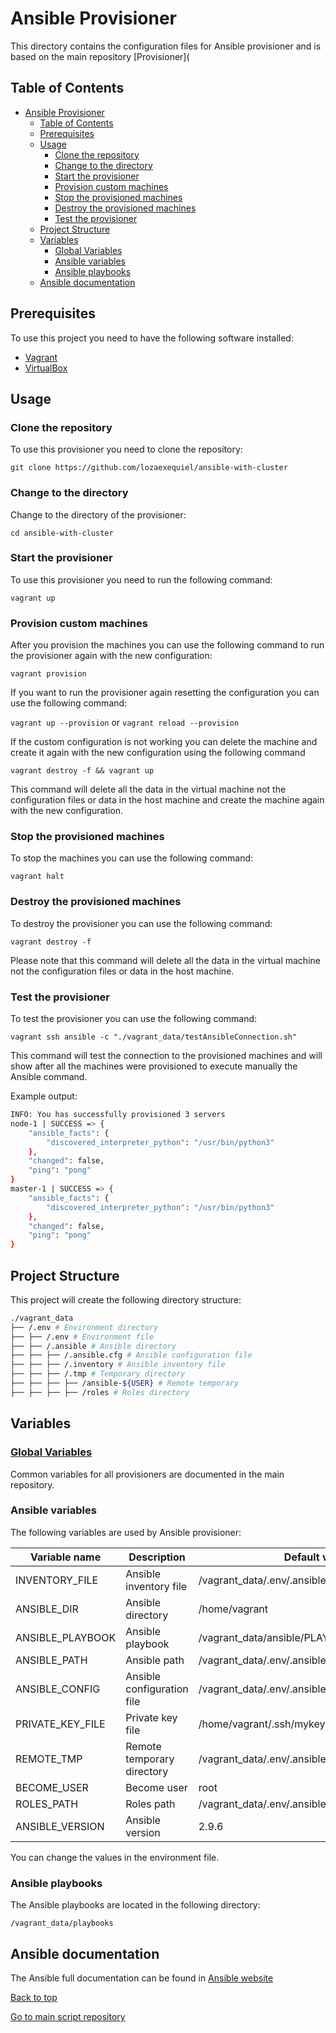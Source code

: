 # Ansible Provisioner

This directory contains the configuration files for Ansible provisioner and is based on the main repository [Provisioner](

## Table of Contents

- [Ansible Provisioner](#ansible-provisioner)
	- [Table of Contents](#table-of-contents)
	- [Prerequisites](#prerequisites)
	- [Usage](#usage)
		- [Clone the repository](#clone-the-repository)
		- [Change to the directory](#change-to-the-directory)
		- [Start the provisioner](#start-the-provisioner)
		- [Provision custom machines](#provision-custom-machines)
		- [Stop the provisioned machines](#stop-the-provisioned-machines)
		- [Destroy the provisioned machines](#destroy-the-provisioned-machines)
		- [Test the provisioner](#test-the-provisioner)
	- [Project Structure](#project-structure)
	- [Variables](#variables)
		- [Global Variables](#global-variables)
		- [Ansible variables](#ansible-variables)
		- [Ansible playbooks](#ansible-playbooks)
	- [Ansible documentation](#ansible-documentation)

## Prerequisites

To use this project you need to have the following software installed:

- [Vagrant](https://www.vagrantup.com/)
- [VirtualBox](https://www.virtualbox.org/)

## Usage

### Clone the repository

To use this provisioner you need to clone the repository:

```git clone https://github.com/lozaexequiel/ansible-with-cluster```

### Change to the directory

Change to the directory of the provisioner:

```cd ansible-with-cluster```

### Start the provisioner

To use this provisioner you need to run the following command:

```vagrant up```

### Provision custom machines

After you provision the machines you can use the following command to run the provisioner again with the new configuration:

```vagrant provision```

If you want to run the provisioner again resetting the configuration you can use the following command:

```vagrant up --provision``` or ```vagrant reload --provision```

If the custom configuration is not working you can delete the machine and create it again with the new configuration using the following command

```vagrant destroy -f && vagrant up```

This command will delete all the data in the virtual machine not the configuration files or data in the host machine and create the machine again with the new configuration.

### Stop the provisioned machines

To stop the machines you can use the following command:

```vagrant halt```

### Destroy the provisioned machines

To destroy the provisioner you can use the following command:

```vagrant destroy -f```

Please note that this command will delete all the data in the virtual machine not the configuration files or data in the host machine.

### Test the provisioner

To test the provisioner you can use the following command:

```vagrant ssh ansible -c "./vagrant_data/testAnsibleConnection.sh"```

This command will test the connection to the provisioned machines and will show after all the machines were provisioned to execute manually the Ansible command.

Example output:

~~~bash
INFO: You has successfully provisioned 3 servers
node-1 | SUCCESS => {
    "ansible_facts": {
        "discovered_interpreter_python": "/usr/bin/python3"
    },
    "changed": false,
    "ping": "pong"
}
master-1 | SUCCESS => {
    "ansible_facts": {
        "discovered_interpreter_python": "/usr/bin/python3"
    },
    "changed": false,
    "ping": "pong"
}

~~~

## Project Structure

This project will create the following directory structure:

~~~bash
./vagrant_data
├── /.env # Environment directory
├── ├── /.env # Environment file
├── ├── /.ansible # Ansible directory
├── ├── ├── /.ansible.cfg # Ansible configuration file
├── ├── ├── /.inventory # Ansible inventory file
├── ├── ├── /.tmp # Temporary directory
├── ├── ├── ├── /ansible-${USER} # Remote temporary
├── ├── ├── ├── /roles # Roles directory
~~~

## Variables

### [Global Variables](https://github.com/lozaexequiel/provisioner/blob/main/README.md#global-variables)

Common variables for all provisioners are documented in the main repository.

### Ansible variables

The following variables are used by Ansible provisioner:

| Variable name | Description | Default value |
| --- | --- | --- |
| INVENTORY_FILE | Ansible inventory file | /vagrant_data/.env/.ansible/.inventory |
| ANSIBLE_DIR | Ansible directory | /home/vagrant |
| ANSIBLE_PLAYBOOK | Ansible playbook | /vagrant_data/ansible/PLAYBOOK/playbook.yml |
| ANSIBLE_PATH | Ansible path | /vagrant_data/.env/.ansible |
| ANSIBLE_CONFIG | Ansible configuration file | /vagrant_data/.env/.ansible/.ansible.cfg |
| PRIVATE_KEY_FILE | Private key file | /home/vagrant/.ssh/mykey |
| REMOTE_TMP | Remote temporary directory | /vagrant_data/.env/.ansible/.tmp/ansible-${USER} |
| BECOME_USER | Become user | root |
| ROLES_PATH | Roles path | /vagrant_data/.env/.ansible/.tmp/roles |
| ANSIBLE_VERSION | Ansible version | 2.9.6 |

You can change the values in the environment file.

### Ansible playbooks

The Ansible playbooks are located in the following directory:

```/vagrant_data/playbooks```

## Ansible documentation

The Ansible full documentation can be found in [Ansible website](https://docs.ansible.com/ansible/latest/index.html)

[Back to top](#ansible-provisioner)

[Go to main script repository](https://github.com/lozaexequiel/provisioner/tree/main/Ansible)
